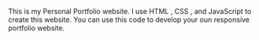 This is my Personal Portfolio website. I use HTML , CSS , and JavaScript to create this website.
You can use this code to develop your oun responsive portfolio website.
